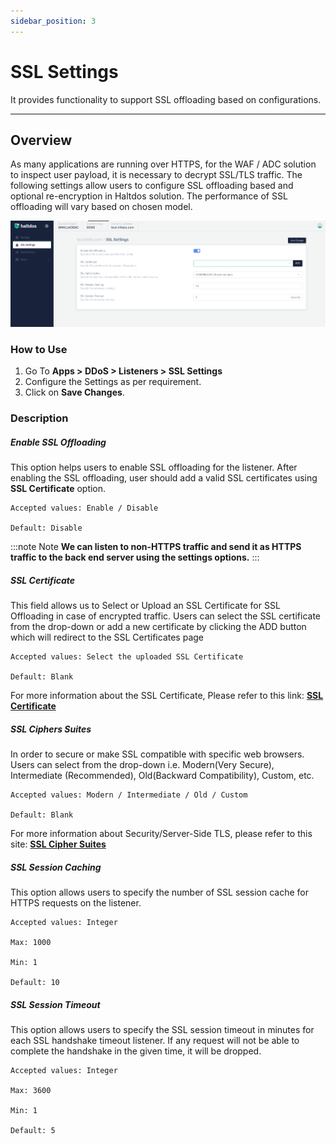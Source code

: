 ```yaml
---
sidebar_position: 3
---
```


# SSL Settings
It provides functionality to support SSL offloading based on configurations.

---

## Overview

As many applications are running over HTTPS, for the WAF / ADC solution to inspect user payload, it is necessary to decrypt SSL/TLS traffic. The following settings allow users to configure SSL offloading based and optional re-encryption in Haltdos solution. The performance of SSL offloading will vary based on chosen model.


![ssl_setting](/img/ddos/v7/docs/ssl.png)

### How to Use

1. Go To **Apps > DDoS > Listeners > SSL Settings** 
2. Configure the Settings as per requirement.
3. Click on **Save Changes**.

### Description

##### **Enable SSL Offloading**

This option helps users to enable SSL offloading for the listener. After enabling the SSL offloading, user should add a valid SSL certificates using **SSL Certificate** option.

    Accepted values: Enable / Disable

    Default: Disable

:::note Note
**We can listen to non-HTTPS traffic and send it as HTTPS traffic to the back end server using the settings options.**
:::

##### **SSL Certificate**
This field allows us to Select or Upload an SSL Certificate for SSL Offloading in case of encrypted traffic. Users can select the SSL certificate from the drop-down or add a new certificate by clicking the ADD button which will redirect to the SSL Certificates page

    Accepted values: Select the uploaded SSL Certificate 

    Default: Blank

For more information about the SSL Certificate, Please refer to this link: [**SSL Certificate**](https://www.digicert.com/what-is-an-ssl-certificate)


##### **SSL Ciphers Suites** 
In order to secure or make SSL compatible with specific web browsers. Users can select from the drop-down i.e. Modern(Very Secure), Intermediate (Recommended),  Old(Backward Compatibility), Custom, etc.

    Accepted values: Modern / Intermediate / Old / Custom 

    Default: Blank

For more information about Security/Server-Side TLS, please refer to this site: [**SSL Cipher Suites**](https://wiki.mozilla.org/Security/Server_Side_TLS)

##### **SSL Session Caching**
This option allows users to specify the number of SSL session cache for HTTPS requests on the listener.

    Accepted values: Integer 

    Max: 1000

    Min: 1

    Default: 10

##### **SSL Session Timeout**
This option allows users to specify the SSL session timeout in minutes for each SSL handshake timeout listener. If any request will not be able to complete the handshake in the given time, it will be dropped.

    Accepted values: Integer 

    Max: 3600

    Min: 1

    Default: 5
